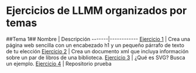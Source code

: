 # Ejercicios de LLMM organizados por temas
##Tema 1##
Nombre | Descripción
-------|------------
[Ejercicio 1](/tema1/html.html) | Crea una página web sencilla con un encabezado h1 y un pequeño párrafo de texto de tu elección
[Ejercicio 2](/tema1/xml.xml) | Crea un documento xml que incluya información sobre un par de libros de una biblioteca.
[Ejercicio 3](/tema1/svg.html) | ¿Qué es SVG? Busca un ejemplo.
[Ejercicio 4](https://github.com/davidwaflar19/prueba) | Repositorio prueba
